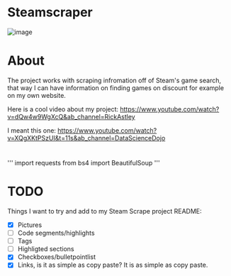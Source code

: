 # Steamscraper

![image](https://github.com/Wilisimple4u/SteamScrape/assets/112163287/5c06ab44-ddbf-44b8-94c6-5c757baada0f)

#

# About

The project works with scraping infromation off of Steam's game search, that way I can have information on finding games on discount for example on my own website.  

Here is a cool video about my project: https://www.youtube.com/watch?v=dQw4w9WgXcQ&ab_channel=RickAstley

I meant this one: https://www.youtube.com/watch?v=XQgXKtPSzUI&t=11s&ab_channel=DataScienceDojo

#

'''
import requests
from bs4 import BeautifulSoup
'''

#

# TODO

Things I want to try and add to my Steam Scrape project README:
- [x] Pictures
- [ ] Code segments/highlights
- [ ] Tags
- [ ] Highligted sections
- [x] Checkboxes/bulletpointlist
- [x] Links, is it as simple as copy paste? It is as simple as copy paste.
